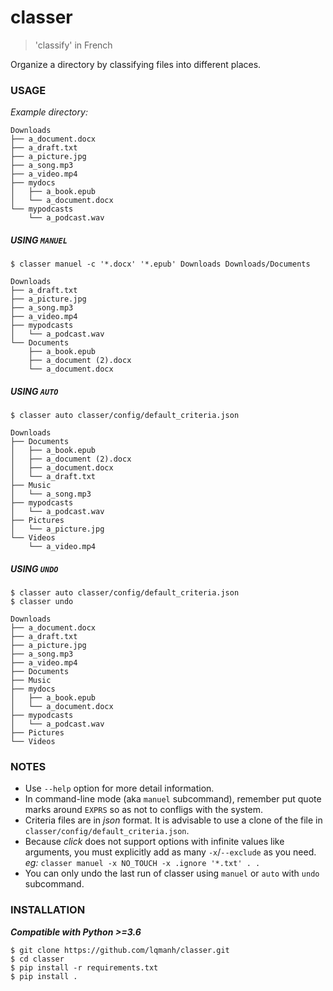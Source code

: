 # classer
> 'classify' in French

Organize a directory by classifying files into different places.


### USAGE
*Example directory:*
```
Downloads
├── a_document.docx
├── a_draft.txt
├── a_picture.jpg
├── a_song.mp3
├── a_video.mp4
├── mydocs
│   ├── a_book.epub
│   └── a_document.docx
└── mypodcasts
    └── a_podcast.wav
```

##### USING `MANUEL`
```
$ classer manuel -c '*.docx' '*.epub' Downloads Downloads/Documents
```

```
Downloads
├── a_draft.txt
├── a_picture.jpg
├── a_song.mp3
├── a_video.mp4
├── mypodcasts
│   └── a_podcast.wav
└── Documents
    ├── a_book.epub
    ├── a_document (2).docx
    └── a_document.docx
```

##### USING `AUTO`
```
$ classer auto classer/config/default_criteria.json
```

```
Downloads
├── Documents
│   ├── a_book.epub
│   ├── a_document (2).docx
│   ├── a_document.docx
│   └── a_draft.txt
├── Music
│   └── a_song.mp3
├── mypodcasts
│   └── a_podcast.wav
├── Pictures
│   └── a_picture.jpg
└── Videos
    └── a_video.mp4
```

##### USING `UNDO`
```
$ classer auto classer/config/default_criteria.json
$ classer undo
```

```
Downloads
├── a_document.docx
├── a_draft.txt
├── a_picture.jpg
├── a_song.mp3
├── a_video.mp4
├── Documents
├── Music
├── mydocs
│   ├── a_book.epub
│   └── a_document.docx
├── mypodcasts
│   └── a_podcast.wav
├── Pictures
└── Videos
```


### NOTES
- Use `--help` option for more detail information.
- In command-line mode (aka `manuel` subcommand), remember put quote marks around `EXPRS` so as not to confligs with the system.
- Criteria files are in *json* format. It is advisable to use a clone of the file in `classer/config/default_criteria.json`.
- Because *click* does not support options with infinite values like arguments, you must explicitly add as many `-x`/`--exclude` as you need. *eg:* `classer manuel -x NO_TOUCH -x .ignore '*.txt' . .`
- You can only undo the last run of classer using `manuel` or `auto` with `undo` subcommand.


### INSTALLATION
***Compatible with Python >=3.6***

```
$ git clone https://github.com/lqmanh/classer.git
$ cd classer
$ pip install -r requirements.txt
$ pip install .
```
